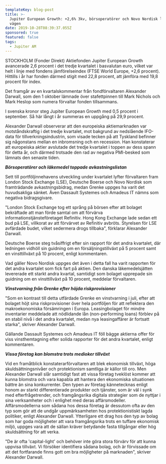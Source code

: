 ```yaml
---
templateKey: blog-post
title: >-
  Jupiter European Growth: +2,6% 3kv, börsoperatörer och Novo Nordisk ledde
  vägen
date: 2019-10-28T08:39:37.055Z
sponsored: true
featured: false
tags:
  - Jupiter AM
---
```

STOCKHOLM (Fonder Direkt) Aktiefonden Jupiter European Growth avancerade 2,6 procent i det tredje kvartalet i basvalutan euro, vilket var helt i linje med fondens jämförelseindex (FTSE World Europe, +2,6 procent). Hittills i år har fonden därmed stigit med 22,8 procent, att jämföra med 19,8 procent för index.



Det framgår av en kvartalskommentar från fondförvaltaren Alexander Darwall, som den 1 oktober lämnade över stafettpinnen till Mark Nichols och Mark Heslop som numera förvaltar fonden tillsammans.



I svenska kronor steg Jupiter European Growth med 0,5 procent i september. Så här långt i år summeras en uppgång på 29,9 procent.



Alexander Darwall observerar att den europeiska aktiemarknaden var motståndskraftig i det tredje kvartalet, mot bakgrund av nedslående IFO-data för tillverkningsindustrin, som visade tecken på att Tyskland befinner sig någonstans mellan en inbromsning och en recession. Han konstaterar att europeiska aktier avslutade det tredje kvartalet i toppen av dess spann för detta år, och därmed trotsade den rad av negativa PMI-besked som lämnats den senaste tiden.

**_Börsoperatörer och läkemedel toppade avkastningslistan_**

Sett till portföljinnehavens utveckling under kvartalet lyfter förvaltaren fram London Stock Exchange (LSE), Deutsche Boerse och Novo Nordisk som framträdande avkastningsbidrag, medan Grenke uppges ha varit det huvudsakliga sänket. Även Dassault Systemes och Amadeus IT nämns som negativa bidragsgivare.



"London Stock Exchange tog ett språng på börsen efter att bolaget bekräftade att man förde samtal om att förvärva informationstjänsteföretaget Refinitiv. Hong Kong Exchange lade sedan ett bud på LSE, villkorat av att förvärvet av Refinitiv avbröts. Styrelsen för LSE avfärdade budet, vilket sedermera drogs tillbaka", förklarar Alexander Darwall.



Deutsche Boerse steg tvåsiffrigt efter sin rapport för det andra kvartalet, där ledningen vidhöll sin guidning om en försäljningstillväxt på 5 procent samt en vinsttillväxt på 10 procent, enligt kommentaren.



Vad gäller Novo Nordisk uppges det även i detta fall ha varit rapporten för det andra kvartalet som fick fart på aktien. Den danska läkemedelsjätten levererade ett starkt andra kvartal, samtidigt som bolaget upprepade sin guidning om en vinsttillväxt på 10 procent, meddelar förvaltaren.

_**Vinstvarning från Grenke efter höjda riskprovisioner**_

"Som en kontrast till detta utfärdade Grenke en vinstvarning i juli, efter att bolaget höjt sina riskprovisioner över hela portföljen för att reflektera den makroekonomiska försämringen i Europa. Leasingbolaget för mindre inventarier meddelade att nödlidande lån (non-performing loans) förblev på en stabil nivå i det andra kvartalet, medan nya leasingaffärer är fortsatt starka", skriver Alexander Darwall.



Gällande Dassault Systemes och Amadeus IT föll bägge aktierna offer för viss vinsthemtagning efter solida rapporter för det andra kvartalet, enligt kommentaren.



**_Vissa företag kan blomstra trots medioker tillväxt_**



Vid en framåtblick konstaterarförvaltaren att blek ekonomisk tillväxt, höga skuldsättningsnivåer och protektionism samtliga är källor till oro. Men Alexander Darwall slår samtidigt fast att vissa företag tveklöst kommer att kunna blomstra och vara kapabla att hantera den ekonomiska situationen bättre än sina konkurrenter. Den typen av företag kännetecknas enligt honom av starkt differentierade produkter och tjänster, som är väl i synk med efterfrågetrender, och framgångsrika digitala strategier som de nyttjar i sina verksamheter och i enlighet med deras affärsmodeller. Affärsmodellerna som sådana hos dessa företag är dessutom ofta av den typ som gör att de undgår uppmärksamheten hos protektionistiskt lagda politiker, enligt Alexander Darwall. Ytterligare ett drag hos den typ av bolag som har goda möjligheter att vara framgångsrika trots en tuffare ekonomisk miljö, uppges vara att de sällan kräver betydande fasta tillgångar eller hög skuldsättning för att verka.



"De är ofta 'capital-light' och behöver inte göra stora förvärv för att kunna uppvisa tillväxt. Vi försöker identifiera sådana bolag, och är förvissade om att det fortfarande finns gott om bra möjligheter på marknaden", skriver Alexander Darwall.
